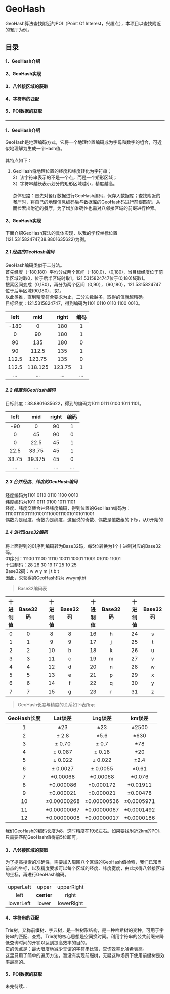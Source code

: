 # GeoHash #
GeoHash算法查找附近的POI（Point Of Interest，兴趣点），本项目以查找附近的餐厅为例。
## 目录
#### 1、GeoHash介绍
#### 2、GeoHash实现
#### 3、八邻接区域的获取
#### 4、字符串的匹配
#### 5、POI数据的获取

---------

#### 1、GeoHash介绍

GeoHash是地理编码方式，它将一个地理位置编码成为字母和数字的组合，可近似地理解为生成一个Hash值。<br><br>
其特点如下：<br>
1) GeoHash将地理位置的经度和纬度转化为字符串；<br>
2）该字符串表示的不是一个点，而是一个矩形区域；<br>
3）字符串越长表示划分的矩形区域越小，精度越高。<br><br>
总体思路：首先对餐厅数据进行GeoHash编码，保存入数据库；查找附近的餐厅时，将自己的地理信息编码后与数据库的GeoHash码进行前缀匹配，从而检索出附近的餐厅，为了增加准确性也需对八邻接区域的前缀进行检索。

#### 2、GeoHash实现

下面介绍GeoHash算法的具体实现，以我的学校坐标位置(121.5315824747,38.8801635622)为例。

##### 2.1 经度的GeoHash编码

GeoHash编码类似于二分法。<br>
首先经度（-180,180）平均分成两个区间（-180,0）、(0,180)，当目标经度位于前半区域时取0，位于后半区域时取1。121.5315824747位于(0,180)域取1。<br>
搜索区间变成（0,180），再分为两个区间（0,90），（90,180），121.5315824747位于后半区域(90,180)，取1。<br>
以此类推，直到精度符合要求为止，二分次数越多，取得的值就越精确。<br>
目标经度：121.5315824747，得到编码为1101 0110 0110 1100 0010。

|left|mid|right|编码|
|:-:|:-:|:-:|:-:|
|-180 |0 |180| 1|
|0 |90 |180 |1|
|90 |135 |180 |0|
|90 |112.5 |135 |1|
|112.5 |123.75 |135 |0|
|112.5 |118.125 |123.75 |1|
|...|...|...|...|
##### 2.2 纬度的GeoHash编码

目标纬度：38.8801635622，得到的编码为1011 0111 0100 1011 1101。

|left|mid|right|编码|
|:-:|:-:|:-:|:-:|
|-90 |0 |90 |1|
|0 |45 |90 |0|
|0 |22.5 |45 |1|
|22.5 |33.75 |45 |1|
|33.75 |39.375 |45 |0|
|...|...|...|...|

##### 2.3 合并经度、纬度的GeoHash编码
经度编码为1101 0110 0110 1100 0010<br>
纬度编码为1011 0111 0100 1011 1101<br>
经度、纬度交替合并经纬度编码，得到位置的GeoHash编码为：<br>
1110011100111101001110001110010101011001<br>
偶数为是经度，奇数为是纬度，这里说的奇数、偶数是值数组的下标，从0开始的
##### 2.4 进行Base32编码
将上面得到的01序列编码转为Base32码，每5位转换为1个十进制对应的Base32码。<br>
01序列：11100 11100 11110 10011 10001 11001 01010 11001<br>
十进制码：28 28 30 19 17 25 10 25<br>
Base32码：w w y m j t b t<br>
因此，求获得的GeoHash码为 wwymjtbt
> Base32编码表

|十进制值|Base32码||十进制值|Base32码||十进制值|Base32码||十进制值|Base32码|
|:-:|:-:|:-:|:-:|:-:|:-:|:-:|:-:|:-:|:-:|:-:|
|0|0| |8|8 | |16|h| |24|s|
|1|1| |9|9 | |17|j| |25|t|
|2|2| |10|b| |18|k| |26|u|
|3|3| |11|c| |19|m| |27|v|
|4|4| |12|d| |20|n| |28|w|
|5|5| |13|e| |21|p| |29|x|
|6|6| |14|f| |22|q| |30|y|
|7|7| |15|g| |23|r| |31|z|

>GeoHash长度与精度的关系如下表所示

|GeoHash长度	|Lat误差|Lng误差|km误差
|:-:|:-:|:-:|:-:|
|1|±23|±23|±2500|
|2|± 2.8|±5.6|±630|
|3|± 0.70|± 0.7|±78|
|4|± 0.087|± 0.18|±20|
|5|± 0.022|± 0.022|±2.4|
|6|± 0.0027|± 0.0055|±0.61|
|7|±0.00068|±0.00068|±0.076|
|8|±0.000086|±0.000172|±0.01911|
|9|±0.000021|±0.000021|±0.00478|
|10|±0.00000268|±0.00000536|±0.0005971|
|11|±0.00000067|±0.00000067|±0.0001492|
|12|±0.00000008|±0.00000017|±0.0000186|

我们GeoHash的编码长度为8，这时精度在19米左右。如果要找附近2km的POI，只需要匹配GeoHash值得前5位即可。
#### 3、八邻接区域的获取
为了提高搜索的准确性，需要加入周围八个区域的GeoHash值检索，我们已知当前点的坐标，以及精度要求可以每个区域的经度、纬度宽度，由此求得八邻接区域的坐标，再进行GeoHash编码。

||||
|:-:|:-:|:-:|
|upperLeft|upper|upperRight|
|left|**center**|right|
|lowerLeft|lower|lowerRight|

#### 4、字符串的匹配
Trie树，又称前缀树、字典树，是一种树形结构，是一种哈希树的变种，可用于字符串的匹配、查找。Trie树的核心思想是空间换时间。利用字符串的公共前缀来降低查询时间的开销以达到提高效率的目的。<br>
它的优点是：最大限度地减少无谓的字符串比较，查询效率比哈希表高。<br>
这里只用了简单的遍历方法，暂没有实现前缀树，无疑这种场景下使用前缀树是效率最高的。
#### 5、POI数据的获取

未完待续...